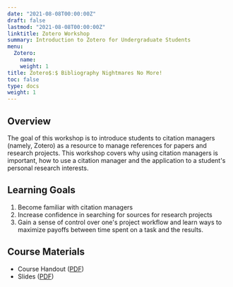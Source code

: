 ```yaml
---
date: "2021-08-08T00:00:00Z"
draft: false
lastmod: "2021-08-08T00:00:00Z"
linktitle: Zotero Workshop
summary: Introduction to Zotero for Undergraduate Students
menu:
  Zotero:
    name: 
    weight: 1
title: Zotero$:$ Bibliography Nightmares No More!
toc: false
type: docs
weight: 1
---
```


## Overview

The goal of this workshop is to introduce students to citation managers (namely, Zotero) as a resource to manage references for papers and research projects. This workshop covers why using citation managers is important, how to use a citation manager and the application to a student's personal research interests.

## Learning Goals

1. Become familiar with citation managers
2. Increase confidence in searching for sources for research projects
3. Gain a sense of control over one's project workflow and learn ways to maximize payoffs between time spent on a task and the results.

## Course Materials

- Course Handout ([PDF](./Zotero_Notes.pdf))
- Slides ([PDF](./Zotero_Pres.pdf))
